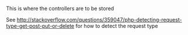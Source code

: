 This is where the controllers are to be stored

See http://stackoverflow.com/questions/359047/php-detecting-request-type-get-post-put-or-delete
for how to detect the request type